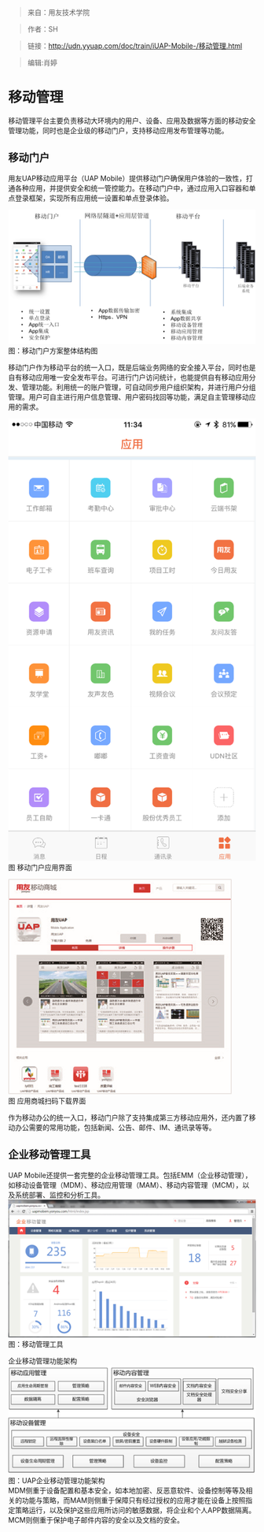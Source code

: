 >来自：用友技术学院

>作者：SH

>链接：http://udn.yyuap.com/doc/train/iUAP-Mobile-/移动管理.html

>编辑:肖婷
# 移动管理

移动管理平台主要负责移动大环境内的用户、设备、应用及数据等方面的移动安全管理功能，同时也是企业级的移动门户，支持移动应用发布管理等功能。

## 移动门户

用友UAP移动应用平台（UAP Mobile）提供移动门户确保用户体验的一致性，打通各种应用，并提供安全和统一管控能力。在移动门户中，通过应用入口容器和单点登录框架，实现所有应用统一设置和单点登录体验。

![](/assets/8.png)  
                                                                          图：移动门户方案整体结构图

移动门户作为移动平台的统一入口，既是后端业务网络的安全接入平台，同时也是自有移动应用唯一安全发布平台。可进行门户访问统计，也能提供自有移动应用分发、管理功能。利用统一的账户管理，可自动同步用户组织架构，并进行用户分组管理。用户可自主进行用户信息管理、用户密码找回等功能，满足自主管理移动应用的需求。

![](/assets/9.png)  
                                                         图 移动门户应用界面

![](/assets/10.png)  
                                图 应用商城扫码下载界面

作为移动办公的统一入口，移动门户除了支持集成第三方移动应用外，还内置了移动办公需要的常用功能，包括新闻、公告、邮件、IM、通讯录等等。

## 企业移动管理工具

UAP Mobile还提供一套完整的企业移动管理工具。包括EMM（企业移动管理），如移动设备管理（MDM）、移动应用管理（MAM）、移动内容管理（MCM），以及系统部署、监控和分析工具。   
![](/assets/136.png)  
                                                                                                图：移动管理工具

企业移动管理功能架构  
![](/assets/137.png)  
                                                      图：UAP企业移动管理功能架构  
MDM侧重于设备配置和基本安全，如本地加密、反恶意软件、设备控制等等及相关的功能与策略，而MAM则侧重于保障只有经过授权的应用才能在设备上按照指定策略运行，以及保护这些应用所访问的敏感数据，将企业和个人APP数据隔离。MCM则侧重于保护电子邮件内容的安全以及文档的安全。


